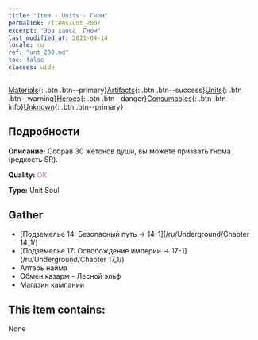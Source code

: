 ```yaml
---
title: "Item - Units - Гном"
permalink: /Items/unt_200/
excerpt: "Эра хаоса  Гном"
last_modified_at: 2021-04-14
locale: ru
ref: "unt_200.md"
toc: false
classes: wide
---
```

 [Materials](/ru/Items/){: .btn .btn--primary}[Artifacts](/ru/Items/Artifacts/){: .btn .btn--success}[Units](/ru/Items/Units/){: .btn .btn--warning}[Heroes](/ru/Items/Heroes/){: .btn .btn--danger}[Consumables](/ru/Items/Consumables/){: .btn .btn--info}[Unknown](/ru/Items/Unknown/){: .btn .btn--primary}

## Подробности
 **Описание:** Собрав 30 жетонов души, вы можете призвать гнома (редкость SR).

 **Quality:** <span style="color: #DA70D6">OK</span>

 **Type:** Unit Soul

## Gather

*    [Подземелье 14: Безопасный путь -> 14-1](/ru/Underground/Chapter 14_1/) 
*    [Подземелье 17: Освобождение империи -> 17-1](/ru/Underground/Chapter 17_1/) 
*    Алтарь найма 
*    Обмен казарм - Лесной эльф 
*    Магазин кампании 

## This item contains:

  None


